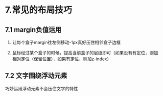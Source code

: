 # 7.常见的布局技巧

## 7.1 margin负值运用

1. 让每个盒子margin往左侧移动-1px真好压住相邻盒子边框

2. 鼠标经过某个盒子的时候，提高当前盒子的层级即可（如果没有有定位，则加相对定位（保留位置），如果有定位，则加z-index）

## 7.2 文字围绕浮动元素

巧妙运用浮动元素不会压住文字的特性

